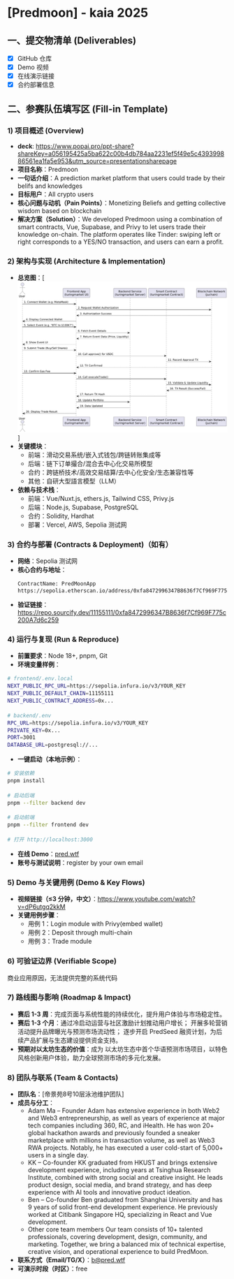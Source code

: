 # [Predmoon] - kaia 2025


## 一、提交物清单 (Deliverables)

- [x] GitHub 仓库
- [x] Demo 视频
- [x] 在线演示链接
- [x] 合约部署信息

## 二、参赛队伍填写区 (Fill-in Template)

### 1) 项目概述 (Overview)
- **deck**: https://www.popai.pro/ppt-share?shareKey=a056195425a5ba622c00b4db784aa2231ef5f49e5c439399886561ea1fa5e953&utm_source=presentationsharepage
- **项目名称**：Predmoon
- **一句话介绍**：A prediction market platform that users could trade by their belifs and knowledges
- **目标用户**：All crypto users
- **核心问题与动机（Pain Points）**：Monetizing Beliefs and getting collective wisdom based on blockchain
- **解决方案（Solution）**：We developed Predmoon using a combination of smart contracts, Vue, Supabase, and Privy to let users trade their knowledge on-chain. The platform operates like Tinder: swiping left or right corresponds to a YES/NO transaction, and users can earn a profit.

### 2) 架构与实现 (Architecture & Implementation)

- **总览图**：[![structure](https://raw.githubusercontent.com/TuringM-Labs/TuringM/main/assets/flow.jpg)]
- **关键模块**：
  - 前端：滑动交易系统/嵌入式钱包/跨链转账集成等
  - 后端：链下订单撮合/混合去中心化交易所模型
  - 合约：跨链桥技术/高效交易结算/去中心化安全/生态兼容性等
  - 其他：自研大型語言模型（LLM）
- **依赖与技术栈**：
  - 前端：Vue/Nuxt.js, ethers.js, Tailwind CSS, Privy.js
  - 后端：Node.js, Supabase, PostgreSQL
  - 合约：Solidity, Hardhat
  - 部署：Vercel, AWS, Sepolia 测试网

### 3) 合约与部署 (Contracts & Deployment)（如有）

- **网络**：Sepolia 测试网
- **核心合约与地址**：
  ```
  ContractName: PredMoonApp https://sepolia.etherscan.io/address/0xfa8472996347B8636f7Cf969F775c200A7d6c259
  ```
- **验证链接**：https://repo.sourcify.dev/11155111/0xfa8472996347B8636f7Cf969F775c200A7d6c259


### 4) 运行与复现 (Run & Reproduce)

- **前置要求**：Node 18+, pnpm, Git
- **环境变量样例**：

```bash
# frontend/.env.local
NEXT_PUBLIC_RPC_URL=https://sepolia.infura.io/v3/YOUR_KEY
NEXT_PUBLIC_DEFAULT_CHAIN=11155111
NEXT_PUBLIC_CONTRACT_ADDRESS=0x...

# backend/.env
RPC_URL=https://sepolia.infura.io/v3/YOUR_KEY
PRIVATE_KEY=0x...
PORT=3001
DATABASE_URL=postgresql://...
```

- **一键启动（本地示例）**：

```bash
# 安装依赖
pnpm install

# 启动后端
pnpm --filter backend dev

# 启动前端
pnpm --filter frontend dev

# 打开 http://localhost:3000
```

- **在线 Demo**：[pred.wtf](https://pred.wtf)
- **账号与测试说明**：register by your own email

### 5) Demo 与关键用例 (Demo & Key Flows)

- **视频链接（≤3 分钟，中文）**：https://www.youtube.com/watch?v=dP6utgq2kkM
- **关键用例步骤**：
  - 用例 1：Login module with Privy(embed wallet)
  - 用例 2：Deposit through multi-chain
  - 用例 3：Trade module

### 6) 可验证边界 (Verifiable Scope)
商业应用原因，无法提供完整的系统代码

### 7) 路线图与影响 (Roadmap & Impact)

- **赛后 1-3 周**：完成页面与系统性能的持续优化，提升用户体验与市场稳定性。
- **赛后 1-3 个月**：通过冷启动运营与社区激励计划推动用户增长；
 开展多轮营销活动提升品牌曝光与预测市场流动性；
 逐步开启 PredSeed 融资计划，为后续产品扩展与生态建设提供资金支持。
- **预期对以太坊生态的价值**：成为 以太坊生态中首个华语预测市场项目，以特色风格创新用户体验，助力全球预测市场的多元化发展。

### 8) 团队与联系 (Team & Contacts)

- **团队名**：[帝景苑8号10层泳池维护团队]
- **成员与分工**：
  - Adam Ma – Founder
  Adam has extensive experience in both Web2 and Web3 entrepreneurship, as well as years of experience at major tech companies including 360, RC, and iHealth. He has won 20+ global hackathon awards and previously founded a sneaker marketplace with millions in transaction volume, as well as Web3 RWA projects. Notably, he has executed a user cold-start of 5,000+ users in a single day.
  - KK – Co-founder
  KK graduated from HKUST and brings extensive development experience, including years at Tsinghua Research Institute, combined with strong social and creative insight. He leads product design, social media, and brand strategy, and has deep experience with AI tools and innovative product ideation.
  - Ben – Co-founder
  Ben graduated from Shanghai University and has 9 years of solid front-end development experience. He previously worked at Citibank Singapore HQ, specializing in React and Vue development.
  - Other core team members
  Our team consists of 10+ talented professionals, covering development, design, community, and marketing. Together, we bring a balanced mix of technical expertise, creative vision, and operational experience to build PredMoon.
- **联系方式（Email/TG/X）**：b@pred.wtf
- **可演示时段（时区）**：free

